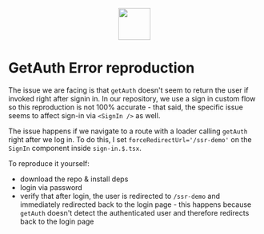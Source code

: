 <p align="center">
  <a href="https://www.clerk.dev/?utm_source=github&utm_medium=starter_repos&utm_campaign=remix_auth_starter" target="_blank" align="center">
    <picture>
      <source media="(prefers-color-scheme: dark)" srcset="./docs/clerk-logo-dark.png">
      <img src="./docs/clerk-logo-light.png" height="64">
    </picture>
  </a>
  <br />
</p>

# GetAuth Error reproduction

The issue we are facing is that `getAuth` doesn't seem to return the user if invoked right after signin in. In our repository, we use a sign in custom flow so this reproduction is not 100% accurate - that said, the specific issue seems to affect sign-in via `<SignIn />` as well.

The issue happens if we navigate to a route with a loader calling `getAuth` right after we log in. To do this, I set `forceRedirectUrl='/ssr-demo'` on the `SignIn` component inside `sign-in.$.tsx`.

To reproduce it yourself:

- download the repo & install deps
- login via password
- verify that after login, the user is redirected to `/ssr-demo` and immediately redirected back to the login page - this happens because `getAuth` doesn't detect the authenticated user and therefore redirects back to the login page
